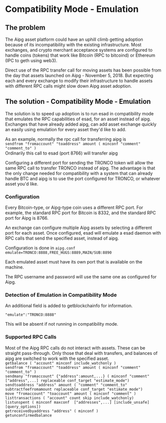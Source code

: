 # Compatibility Mode - Emulation

## The problem
The Aipg asset platform could have an uphill climb getting adoption because of its incompatibility with the existing infrastructure.  Most exchanges, and crypto merchant acceptance systems are configured to handle coins (tokens) that work like Bitcoin (RPC to bitcoind) or Ethereum (IPC to geth using web3).

Direct use of the RPC transfer call for moving assets has been possible from the day that assets launched on Aipg - November 5, 2018.  But expecting each and every exchange to modify their infrastructure to handle assets with different RPC calls might slow down Aipg asset adoption.

## The solution - Compatibility Mode - Emulation
The solution is to speed up adoption is to run esad in compatibility mode that emulates the RPC capabilities of esad, for an asset instead of aipg.  Exchanges that have already added aipg, can add asset exchange quickly an easily using emulation for every asset they'd like to add.

As an example, normally the rpc call for transferring aipg is   
```sendfrom "fromaccount" "toaddress" amount ( minconf "comment" "comment_to" )```   
Ordinarily this call to esad (port 8766) will transfer aipg

Configuring a different port for sending the TRONCO token will allow the same RPC call to transfer TRONCO instead of aipg.  The advantage is that the only change needed for compatibility with a system that can already handle BTC and aipg is to use the port configured for TRONCO, or whatever asset you'd like.

### Configuration
Every Bitcoin-type, or Aipg-type coin uses a different RPC port.  For example, the standard RPC port for Bitcoin is 8332, and the standard RPC port for Aipg is 8766.

An exchange can configure multiple Aipg assets by selecting a different port for each asset.  Once configured, esad will emulate a esad daemon with RPC calls that send the specified asset, instead of aipg.

Configuration is done in ```aipg.conf```  
```emulate=TRONCO:8888,FREE_HUGS:8889,MAIN/SUB:8890```

Each emulated asset must have its own port that is available on the machine.

The RPC username and password will use the same one as configured for Aipg.

### Detection of Emulation in Compatibility Mode
An additional field is added to getblockchainfo for information. 

```"emulate":"TRONCO:8888"```

This will be absent if not running in compatibility mode.

### Supported RPC Calls

Most of the Aipg RPC calls do not interact with assets.  These can be straight pass-through.  Only those that deal with transfers, and balances of aipg are switched to work with the specified asset.  
```getbalance ( "account" minconf include_watchonly )```  
```sendfrom "fromaccount" "toaddress" amount ( minconf "comment" "comment_to" )```    
```sendmany "fromaccount" {"address":amount,...} ( minconf "comment" ["address",...] replaceable conf_target "estimate_mode")```  
```sendtoaddress "address" amount ( "comment" "comment_to" subtractfeefromamount replaceable conf_target "estimate_mode")```  
```move "fromaccount" "toaccount" amount ( minconf "comment" )```  
```listtransactions ( "account" count skip include_watchonly)```  
```listunspent ( minconf maxconf  ["addresses",...] [include_unsafe] [query_options])```  
```getreceivedbyaddress "address" ( minconf )```  
```getunconfirmedbalance```  


